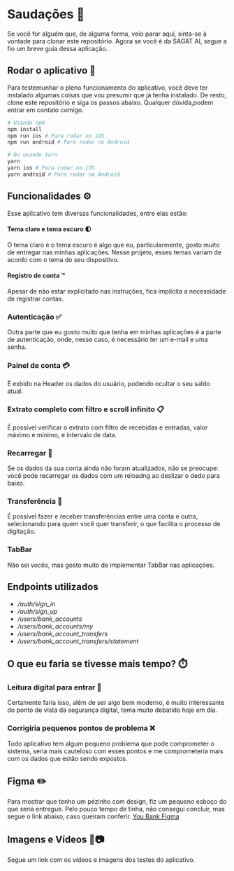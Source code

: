 # Saudações 🖖
Se você for alguém que, de alguma forma, veio parar aqui, sinta-se à vontade para clonar este repositório.
Agora se você é da SAGAT AI, segue a fio um breve guia dessa aplicação.

## Rodar o aplicativo 📱
Para testemunhar o pleno funcionamento do aplicativo, você deve ter instalado algumas coisas que vou presumir que já tenha instalado. De resto, clone este repositório e siga os passos abaixo. Qualquer dúvida,podem entrar em contato comigo.

```sh
# Usando npm
npm install
npm run ios # Para rodar no iOS
npm run android # Para rodar no Android

# Ou usando Yarn
yarn
yarn ios # Para rodar no iOS
yarn android # Para rodar no Android
```

## Funcionalidades ⚙️
Esse aplicativo tem diversas funcionalidades, entre elas estão:

#### Tema claro e tema escuro 🌓
O tema claro e o tema escuro é algo que eu, particularmente, gosto muito de entregar nas minhas aplicações. Nesse projeto, esses temas variam de acordo com o tema do seu dispositivo.

#### Registro de conta ™️
Apesar de não estar explicitado nas instruções, fica implícita a necessidade de registrar contas.

### Autenticação ✅
Outra parte que eu gosto muito que tenha em minhas aplicações é a parte de autenticação, onde, nesse caso, é necessário ter um e-mail e uma senha.

### Painel de conta 💳
É exbido na Header os dados do usuário, podendo ocultar o seu saldo atual.

### Extrato completo com filtro e scroll infinito 📋
É possível verificar o extrato com filtro de recebidas e entradas, valor máximo e mínimo, e intervalo de data.

### Recarregar 🔋
Se os dados da sua conta ainda não foram atualizados, não se preocupe: você pode recarregar os dados com um reloadng ao deslizar o dedo para baixo.

### Transferência 🏦
É possível fazer e receber transferências entre uma conta e outra, selecionando para quem você quer transferir, o que facilita o processo de digitação.

### TabBar
Não sei vocês, mas gosto muito de implementar TabBar nas aplicações.

## Endpoints utilizados
- */auth/sign_in*
- */auth/sign_up*
- */users/bank_accounts*
- */users/bank_accounts/my*
- */users/bank_account_transfers*
- */users/bank_account_transfers/statement*

## O que eu faria se tivesse mais tempo? ⏱️

### Leitura digital para entrar 🫆
Certamente faria isso, além de ser algo bem moderno, é muito interessante do ponto de vista da segurança digital, tema muito debatido hoje em dia.

### Corrigiria pequenos pontos de problema ❌
Todo aplicativo tem algum pequeno problema que pode comprometer o sistema, seria mais cauteloso com esses pontos e me comprometeria mais com os dados que estão sendo expostos.

## Figma ✏️
Para mostrar que tenho um pézinho com design, fiz um pequeno esboço do que seria entregue. Pelo pouco tempo de tinha, não consegui concluir, mas segue o link abaixo, caso queiram conferir.
[You Bank Figma](https://www.figma.com/design/QyQZgz8wJqGFTSJJwdauaU/You-Bank?node-id=0-1&t=0IdKjSBY7zmjPkB7-1)

## Imagens e Vídeos 🎥📷
Segue um link com os vídeos e imagens dos testes do aplicativo.
